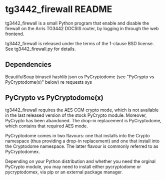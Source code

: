 tg3442_firewall README
======================

tg3442_firewall is a small Python program that enable and disable the firewall
on the Arris TG3442 DOCSIS router, by logging in through the web frontend.

tg3442_firewall is released under the terms of the 1-clause BSD license.
See tg3442_firewall.py for details.

Dependencies
------------

BeautifulSoup
binascii
hashlib
json
os
PyCryptodome (see "PyCrypto vs PyCryptodome(x)" below)
re
requests
sys

PyCrypto vs PyCryptodome(x)
---------------------------

tg3442_firewall requires the AES CCM crypto mode, which is not available in
the last released version of the stock PyCrypto module. Moreover, PyCrypto
has been abandoned. The drop-in replacement is PyCryptodome, which contains
that required AES mode.

PyCryptodome comes in two flavours: one that installs into the Crypto
namespace (thus providing a drop-in replacement) and one that install
into the Cryptodome namespace. The latter flavour is commonly referred to
as PyCryptodomex.

Depending on your Python distribution and whether you need the orginal
PyCrypto module, you may need to install either pycryptodome or
pycryptodomex, via pip or an external package manager.
